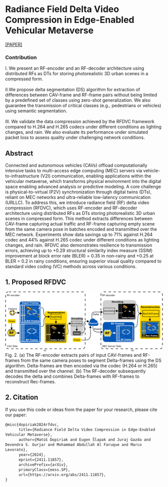 # Radiance Field Delta Video Compression in Edge-Enabled Vehicular Metaverse

[[PAPER]](https://arxiv.org/abs/2411.11857)

### Contribution
I. We present an RF-encoder and an RF-decoder architecture using distributed RFs as DTs for storing photorealistic 3D urban scenes in a compressed form.<br><br>
II.We propose delta segmentation (DS) algorithm for extraction of differences between CAV-frame and RF-frame pairs without being limited by a predefined set of
 classes using zero-shot generalization. We also guarantee
 the transmission of critical classes (e.g., pedestrians or
 vehicles) using semantic segmentation. <br><br>
III. We validate the data compression achieved by the
 RFDVC framework compared to H.264 and H.265
 codecs under different conditions as lighting changes,
 and rain. We also evaluate its performance under simulated packet loss to assess quality under challenging
 network conditions.

## Abstract
Connected and autonomous vehicles (CAVs) offload computationally intensive tasks to multi-access edge computing (MEC) servers via vehicle-to-infrastructure (V2I) communication, enabling applications within the vehicular metaverse, which transforms physical environment into the digital space enabling advanced analysis or predictive modeling. A core challenge is physical-to-virtual (P2V) synchronization through digital twins (DTs), reliant on MEC networks and ultra-reliable low-latency communication (URLLC). To address this, we introduce radiance field (RF) delta video compression (RFDVC), which uses RF-encoder and RF-decoder architecture using distributed RFs as DTs storing photorealistic 3D urban scenes in compressed form. This method extracts differences between CAV-frame capturing actual traffic and RF-frame capturing empty scene from the same camera pose in batches encoded and transmitted over the MEC network. Experiments show data savings up to 71% against H.264 codec and 44% against H.265 codec under different conditions as lighting changes, and rain. RFDVC also demonstrates resilience to transmission errors, achieving up to +0.29 structural similarity index measure (SSIM) improvement at block error rate (BLER) = 0.35 in non-rainy and +0.25 at BLER = 0.2 in rainy conditions, ensuring superior visual quality compared to standard video coding (VC) methods across various conditions.

## 1. Proposed RFDVC
<img src="rfdvc_figures/rfdvc.png"/>
Fig. 2. (a) The RF-encoder extracts pairs of input CAV-frames and RF-frames from the same camera poses to segment Delta-frames using the DS algorithm.
Delta-frames are then encoded via the codec (H.264 or H.265) and transmitted over the channel. (b) The RF-decoder subsequently decodes the delta and
combines Delta-frames with RF-frames to reconstruct Rec-frames.

## 2. Citation
If you use this code or ideas from the paper for your research, please cite our paper:
```
@misc{dopiriak2024rfdvc,
      title={Radiance Field Delta Video Compression in Edge-Enabled Vehicular Metaverse}, 
      author={Matúš Dopiriak and Eugen Šlapak and Juraj Gazda and Devendra S. Gurjar and Mohammad Abdullah Al Faruque and Marco Levorato},
      year={2024},
      eprint={2411.11857},
      archivePrefix={arXiv},
      primaryClass={eess.SP},
      url={https://arxiv.org/abs/2411.11857}, 
}
```